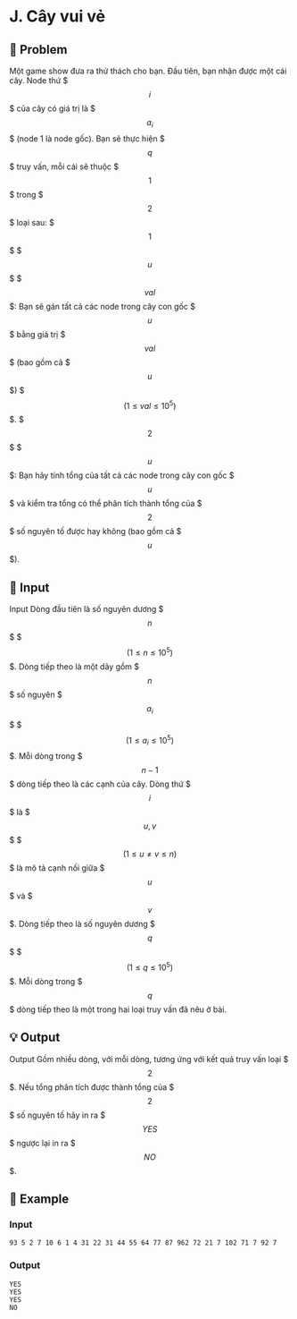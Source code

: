 # J. Cây vui vẻ

## 📖 Problem

Một game show đưa ra thử thách cho bạn. Đầu tiên, bạn nhận được một cái cây. Node thứ $$$i$$$ của cây có giá trị là $$$a_i$$$ (node 1 là node gốc).
Bạn sẽ thực hiện $$$q$$$ truy vấn, mỗi cái sẽ thuộc $$$1$$$ trong $$$2$$$ loại sau:
$$$1$$$ $$$u$$$ $$$val$$$: Bạn sẽ gán tất cả các node trong cây con gốc $$$u$$$ bằng giá trị $$$val$$$ (bao gồm cả $$$u$$$) $$$(1\leq val\leq 10 ^ 5)$$$.
$$$2$$$ $$$u$$$: Bạn hãy tính tổng của tất cả các node trong cây con gốc $$$u$$$ và kiểm tra tổng có thể phân tích thành tổng của $$$2$$$ số nguyên tố được hay không (bao gồm cả $$$u$$$).


## 🧩 Input

Input
Dòng đầu tiên là số nguyên dương $$$n$$$ $$$(1 \leq n \leq 10^5)$$$.
Dòng tiếp theo là một dãy gồm $$$n$$$ số nguyên $$$a_i$$$ $$$(1 \leq a_i \leq 10^5)$$$.
Mỗi dòng trong $$$n-1$$$ dòng tiếp theo là các cạnh của cây. Dòng thứ $$$i$$$ là $$$u,v$$$ $$$(1 \leq u \neq v \leq n)$$$ là mô tả cạnh nối giữa $$$u$$$ và $$$v$$$.
Dòng tiếp theo là số nguyên dương $$$q$$$ $$$(1 \leq q \leq 10^5)$$$.
Mỗi dòng trong $$$q$$$ dòng tiếp theo là một trong hai loại truy vấn đã nêu ở bài.


## 💡 Output

Output
Gồm nhiều dòng, với mỗi dòng, tương ứng với kết quả truy vấn loại $$$2$$$. Nếu tổng phân tích được thành tổng của $$$2$$$ số nguyên tố hãy in ra $$$YES$$$ ngược lại in ra $$$NO$$$.


## 🧠 Example

### Input

```text
93 5 2 7 10 6 1 4 31 22 31 44 55 64 77 87 962 72 21 7 102 71 7 92 7
```

### Output

```text
YES
YES
YES
NO
```


